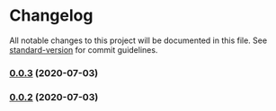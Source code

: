 # Changelog

All notable changes to this project will be documented in this file. See [standard-version](https://github.com/conventional-changelog/standard-version) for commit guidelines.

### [0.0.3](https://github.com/christopher-leal/angular-lazy-loading-example/compare/v0.0.2...v0.0.3) (2020-07-03)

### [0.0.2](https://github.com/christopher-leal/angular-lazy-loading-example/compare/v0.0.1...v0.0.2) (2020-07-03)
